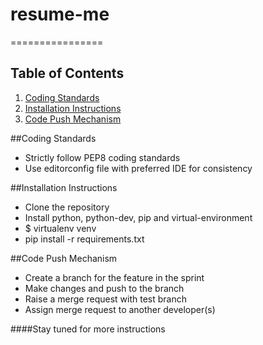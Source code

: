 # resume-me
================

## Table of Contents
1. [Coding Standards](#coding-standards)
2. [Installation Instructions](#installation-instructions)
3. [Code Push Mechanism](#code-push-mechanism)

##Coding Standards
- Strictly follow PEP8 coding standards
- Use editorconfig file with preferred IDE for consistency

##Installation Instructions
- Clone the repository
- Install python, python-dev, pip and virtual-environment
- $ virtualenv venv
- pip install -r requirements.txt

##Code Push Mechanism
- Create a branch for the feature in the sprint
- Make changes and push to the branch
- Raise a merge request with test branch
- Assign merge request to another developer(s)

####Stay tuned for more instructions
